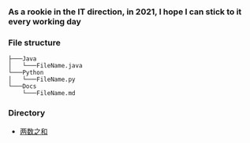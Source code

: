 

### As a rookie in the IT direction, in 2021, I hope I can stick to it every working day

### File structure

```shell
├───Java
│   └───FileName.java
└───Python
│   └───FileName.py
└───Docs
    └───FileName.md
```

### Directory

- [两数之和](Docs/001-twoSum.md)

